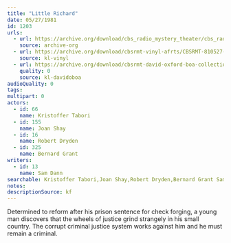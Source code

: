 ```yaml
---
title: "Little Richard"
date: 05/27/1981
id: 1203
urls: 
  - url: https://archive.org/download/cbs_radio_mystery_theater/cbs_radio_mystery_theater-1201-1250.zip/cbs_radio_mystery_theater-1201-1250%2Fcbsrmt_1203_little_richard.mp3
    source: archive-org
  - url: https://archive.org/download/cbsrmt-vinyl-afrts/CBSRMT-810527-1203-Little-Richard_afrts.mp3
    source: kl-vinyl
  - url: https://archive.org/download/cbsrmt-david-oxford-boa-collection/CBSRMT-810527-1203-Little-Richard-(AFRTS)-(256-44)-{BoA}.mp3
    quality: 0
    source: kl-davidoboa
audioQuality: 0
tags: 
multipart: 0
actors:  
  - id: 66
    name: Kristoffer Tabori  
  - id: 155
    name: Joan Shay  
  - id: 16
    name: Robert Dryden  
  - id: 325
    name: Bernard Grant
writers:  
  - id: 13
    name: Sam Dann
searchable: Kristoffer Tabori,Joan Shay,Robert Dryden,Bernard Grant Sam Dann
notes: 
descriptionSource: kf
---
```

Determined to reform after his prison sentence for check forging, a young man discovers that the wheels of justice grind strangely in his small country. The corrupt criminal justice system works against him and he must remain a criminal.